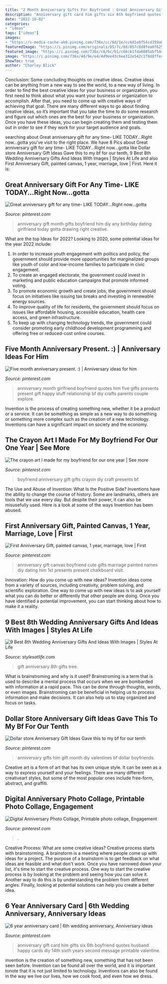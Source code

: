 ```yaml
---
title: "2 Month Anniversary Gifts For Boyfriend : Great Anniversary Gift For Any Time- Like Today...right Now...gotta"
description: "Anniversary gift card him gifts six 6th boyfriend quotes husband happy cards diy 14th sixth years second message printable valentine"
date: "2022-10-02"
categories:
- "ideas"
tags: ["ideas"]
images:
- "https://s-media-cache-ak0.pinimg.com/736x/cc/6d/1e/cc6d1e0f54cd359a899f8411cbf5e306---year-anniversary-great-anniversary-gifts.jpg"
featuredImage: "https://i.pinimg.com/originals/85/7c/8d/857c8d8fea0f62584cb010650658743f.jpg"
featured_image: "https://i.pinimg.com/736x/c6/6c/b1/c66cb1fda6085abf544aac5e0113e215---year-anniversary-wedding-trees.jpg"
image: "https://i.pinimg.com/736x/4d/9e/e4/4d9ee43c6ee312e542c1f8d8ffe47dfa.jpg"
ShowToc: true
author: "Charley Blick"
---
```



Conclusion: Some concluding thoughts on creative ideas.
Creative ideas can be anything from a new way to see the world, to a new way of living. In order to find the best creative ideas for your business or organization, you first need to think about what you want your business or organization to accomplish. After that, you need to come up with creative ways of achieving that goal. There are many different ways to go about finding creative ideas, so it’s important that you take the time to do some research and figure out which ones are the best for your business or organization. Once you have these ideas, you can begin creating them and testing them out in order to see if they work for your target audience and goals.

	

		
searching about Great anniversary gift for any time- LIKE TODAY...Right now...gotta you've visit to the right place. We have 8 Pics about Great anniversary gift for any time- LIKE TODAY...Right now...gotta like Dollar store Anniversary Gift Ideas Gave this to my bf for our tenth, 9 Best 8th Wedding Anniversary Gifts And Ideas With Images | Styles At Life and also First Anniversary Gift, painted canvas, 1 year, marriage, love | First. Here it is:
		
    
## Great Anniversary Gift For Any Time- LIKE TODAY...Right Now...gotta

<img loading=lazy src="https://s-media-cache-ak0.pinimg.com/736x/cc/6d/1e/cc6d1e0f54cd359a899f8411cbf5e306---year-anniversary-great-anniversary-gifts.jpg" onerror="this.onerror=null;this.src='https://tse1.mm.bing.net/th?id=OIP.K7RpbzAi32_7wmNKlMdHFQHaJ6&amp;pid=15.1';" alt="Great anniversary gift for any time- LIKE TODAY...Right now...gotta">

_Source: pinterest.com_

>anniversary gift month gifts boyfriend him diy any birthday dating girlfriend today gotta drawing right creative. 

	

What are the top Ideas for 2022?
Looking to 2020, some potential ideas for the year 2022 include: 
1) In order to increase youth engagement with politics and policy, the government should provide more opportunities for marginalized groups like youth of color and low-income families to participate in civic engagement. 
2) To create an engaged electorate, the government could invest in marketing and public education campaigns that promote informed voting. 
3) To promote economic growth and create jobs, the government should focus on initiatives like issuing tax breaks and investing in renewable energy sources. 
4) To improve quality of life for residents, the government should focus on issues like affordable housing, accessible education, health care access, and green infrastructure. 
5) To keep up with changing technology trends, the government could consider promoting early childhood development programming and offering free or reduced-cost online courses.

    
## Five Month Anniversary Present. :) | Anniversary Ideas For Him

<img loading=lazy src="https://i.pinimg.com/736x/84/3f/ca/843fca6e4b2c0ac22d9386ee4dfe7f24--boyfriend-crafts-boyfriend-presents.jpg" onerror="this.onerror=null;this.src='https://tse2.mm.bing.net/th?id=OIP.12KgH2eM4xXpGHh1bkgLNgHaLH&amp;pid=15.1';" alt="Five month anniversary present. :) | Anniversary ideas for him">

_Source: pinterest.com_

>anniversary month girlfriend boyfriend quotes him five gifts presents present gift happy stuff relationship bf diy crafts parents couple explore. 

	

Invention is the process of creating something new, whether it be a product or a service. It can be something as simple as a new way to do something or something more complex such as the creation of a new technology. Inventions can have a significant impact on society and the economy.

    
## The Crayon Art I Made For My Boyfriend For Our One Year | See More

<img loading=lazy src="https://i.pinimg.com/736x/81/83/b2/8183b22efc31c0b5774f8df62d2fd0d3--boyfriend-ideas-gift-for-boyfriend.jpg" onerror="this.onerror=null;this.src='https://tse1.mm.bing.net/th?id=OIP.1U2ziVpNO64wY2aJ54q9jgHaJ3&amp;pid=15.1';" alt="The crayon art I made for my boyfriend for our one year | See more">

_Source: pinterest.com_

>boyfriend anniversary gift gifts crayon diy craft presents bf. 

	

The Use and Abuse of Invention: What Is the Positive Side?
Inventions have the ability to change the course of history. Some are landmarks, others are tools that we use every day. But despite their power, it can also be misusefully used. Here is a look at some of the ways Invention has been abused.

    
## First Anniversary Gift, Painted Canvas, 1 Year, Marriage, Love | First

<img loading=lazy src="https://s-media-cache-ak0.pinimg.com/736x/c2/b6/df/c2b6dfdee5c1c978c7a15eadd09f65bb.jpg" onerror="this.onerror=null;this.src='https://tse3.mm.bing.net/th?id=OIP.CVk5RzDDuIhlkG0WlCwurgHaHa&amp;pid=15.1';" alt="First Anniversary Gift, painted canvas, 1 year, marriage, love | First">

_Source: pinterest.com_

>anniversary gift canvas boyfriend cute gifts marriage painted names diy dating him 1st presents present chalkboard visit. 

	

Innovation: How do you come up with new ideas?
Invention ideas come from a variety of sources, including creativity, problem solving, and scientific exploration. One way to come up with new ideas is to ask yourself what you can do better or differently that other people are doing. Once you have identified a potential improvement, you can start thinking about how to make it a reality.

    
## 9 Best 8th Wedding Anniversary Gifts And Ideas With Images | Styles At Life

<img loading=lazy src="https://i.pinimg.com/736x/c6/6c/b1/c66cb1fda6085abf544aac5e0113e215---year-anniversary-wedding-trees.jpg" onerror="this.onerror=null;this.src='https://tse2.mm.bing.net/th?id=OIP.A6B2_QWNYTgCj5_5TI7B_gHaHa&amp;pid=15.1';" alt="9 Best 8th Wedding Anniversary Gifts And Ideas With Images | Styles At Life">

_Source: stylesatlife.com_

>gift anniversary 8th gifts tree. 

	

What is brainstroming and why is it used?
Brainstroming is a term that is used to describe a mental process that occurs when we are bombarded with information at a rapid pace. This can be done through thoughts, words, or even images. Brainstroming can be beneficial in helping us to process information and make decisions. It can also help us to stay organized and focus on tasks.

    
## Dollar Store Anniversary Gift Ideas Gave This To My Bf For Our Tenth

<img loading=lazy src="https://i.pinimg.com/736x/cb/6a/ae/cb6aae39acc489e3efb1cb6cc4fd7539--tenth-anniversary-ideas-anniversary-gifts.jpg" onerror="this.onerror=null;this.src='https://tse1.mm.bing.net/th?id=OIP.Jllqu5BglfDtlusZ2MJMAQHaJ3&amp;pid=15.1';" alt="Dollar store Anniversary Gift Ideas Gave this to my bf for our tenth">

_Source: pinterest.com_

>anniversary gifts him gift month diy valentines bf dollar boyfriends. 

	

Creative art is a form of art that has its own unique style. It can be seen as a way to express yourself and your feelings. There are many different creativeart styles, but some of the most popular ones include free-form, abstract, and graffiti.

    
## Digital Anniversary Photo Collage, Printable Photo Collage, Engagement

<img loading=lazy src="https://i.pinimg.com/736x/4d/9e/e4/4d9ee43c6ee312e542c1f8d8ffe47dfa.jpg" onerror="this.onerror=null;this.src='https://tse1.mm.bing.net/th?id=OIP.ily7iwyD28XUhMkXnp1W0QHaF4&amp;pid=15.1';" alt="Digital Anniversary Photo Collage, Printable photo collage, Engagement">

_Source: pinterest.com_

>. 

	

Creative Process: What are some creative ideas?
Creative process starts with brainstorming. A brainstorm is a meeting where people come up with ideas for a project. The purpose of a brainstorm is to get feedback on what ideas are feasible and what don't work. Once you have narrowed down your list, it's time to start the creative process.
One way to start the creative process is by looking at the problem and seeing how you can solve it. Another way to do this is by understanding the problem from different angles. Finally, looking at potential solutions can help you create a better idea.

    
## 6 Year Anniversary Card | 6th Wedding Anniversary, Anniversary Ideas

<img loading=lazy src="https://i.pinimg.com/originals/85/7c/8d/857c8d8fea0f62584cb010650658743f.jpg" onerror="this.onerror=null;this.src='https://tse4.mm.bing.net/th?id=OIP._9C03QU7jfU4vfErxCTS5AHaJ4&amp;pid=15.1';" alt="6 year anniversary card | 6th wedding anniversary, Anniversary ideas">

_Source: pinterest.com_

>anniversary gift card him gifts six 6th boyfriend quotes husband happy cards diy 14th sixth years second message printable valentine. 

	

invention is the creation of something new, something that has not been seen before. Invention can be found all over the world, and it is important tonote that it is not just limited to technology. Inventions can also be found in the way we live our lives, how we cook food, and even how we dress.

